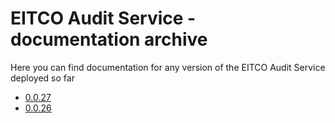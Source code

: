 
# EITCO Audit Service - documentation archive

Here you can find documentation for any version of the EITCO Audit Service deployed so far

 * [0.0.27](archive/0.0.27)
 * [0.0.26](archive/0.0.26)
